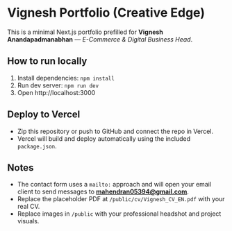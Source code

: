 # Vignesh Portfolio (Creative Edge)
This is a minimal Next.js portfolio prefilled for **Vignesh Anandapadmanabhan** — *E-Commerce & Digital Business Head*.

## How to run locally
1. Install dependencies: `npm install`
2. Run dev server: `npm run dev`
3. Open http://localhost:3000

## Deploy to Vercel
- Zip this repository or push to GitHub and connect the repo in Vercel.
- Vercel will build and deploy automatically using the included `package.json`.

## Notes
- The contact form uses a `mailto:` approach and will open your email client to send messages to **mahendran05394@gmail.com**.
- Replace the placeholder PDF at `/public/cv/Vignesh_CV_EN.pdf` with your real CV.
- Replace images in `/public` with your professional headshot and project visuals.
